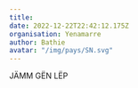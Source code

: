 ```yaml
---
title: 
date: 2022-12-22T22:42:12.175Z
organisation: Yenamarre
author: Bathie
avatar: "/img/pays/SN.svg"
---
```


JÄMM GËN LËP 